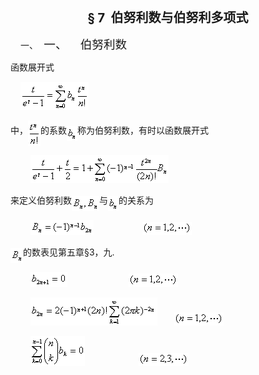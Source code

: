 <div class=Section1>
<p class=MsoNormal align=center style='text-align:center'><b><span lang=EN-US
style='font-size:15.0pt'>§ 7&nbsp; </span></b><b><span lang=ZH-CN
style='font-size:15.0pt;font-family:宋体_GB2312'>伯努利数与伯努利多项式</span></b></p>
<p class=MsoNormal style='margin-left:36.0pt;text-indent:-24.0pt'><span
lang=EN-US>一、<span style='font:7.0pt "Times New Roman"'>&nbsp;&nbsp;&nbsp; </span></span><span
lang=ZH-CN style='font-size:14.0pt;font-family:宋体_GB2312'>一、</span><span
lang=EN-US style='font-size:7.0pt'>&nbsp;&nbsp;&nbsp;&nbsp;&nbsp;&nbsp;&nbsp; </span><span
lang=ZH-CN style='font-size:14.0pt;font-family:宋体_GB2312'>伯努利数</span></p>
<p class=MsoNormal><span lang=ZH-CN style='font-family:宋体_GB2312'>函数展开式</span></p>
<p class=MsoNormal><span lang=EN-US>&nbsp;&nbsp;&nbsp; </span><sub><span
lang=EN-US style='font-size:10.5pt'><img width=109 height=45
src="res/17e9d95da129bdd93c34fb6cc6aaaa52_5752_files/image002.gif"
u1:shapes="_x0000_i1025"></span></sub></p>
<p class=MsoNormal><span lang=ZH-CN style='font-family:宋体_GB2312'>中，</span><sub><span
lang=EN-US style='font-size:10.5pt'><img width=20 height=41
src="res/17e9d95da129bdd93c34fb6cc6aaaa52_5752_files/image004.gif"
u1:shapes="_x0000_i1026" align=absmiddle></span></sub><span lang=ZH-CN
style='font-family:宋体_GB2312'>的系数</span><sub><span lang=EN-US style='font-size:
10.5pt'><img width=17 height=24
src="res/17e9d95da129bdd93c34fb6cc6aaaa52_5752_files/image006.gif"
u1:shapes="_x0000_i1027" align=absmiddle></span></sub><span lang=ZH-CN
style='font-family:宋体_GB2312'>称为伯努利数，有时以函数展开式</span></p>
<p class=MsoNormal><span lang=EN-US>&nbsp;&nbsp;&nbsp;&nbsp;&nbsp;&nbsp;&nbsp; </span><sub><span
lang=EN-US style='font-size:10.5pt'><img width=221 height=45
src="res/17e9d95da129bdd93c34fb6cc6aaaa52_5752_files/image008.gif"
u1:shapes="_x0000_i1028"></span></sub></p>
<p class=MsoNormal><span lang=ZH-CN style='font-family:宋体_GB2312'>来定义伯努利数</span><sub><span
lang=EN-US style='font-size:10.5pt'><img width=44 height=24
src="res/17e9d95da129bdd93c34fb6cc6aaaa52_5752_files/image010.gif"
u1:shapes="_x0000_i1029" align=absmiddle></span></sub><span lang=ZH-CN
style='font-family:宋体_GB2312'>与</span><sub><span lang=EN-US style='font-size:
10.5pt'><img width=17 height=24
src="res/17e9d95da129bdd93c34fb6cc6aaaa52_5752_files/image012.gif"
u1:shapes="_x0000_i1030" align=absmiddle></span></sub><span lang=ZH-CN
style='font-family:宋体_GB2312'>的关系为</span></p>
<p class=MsoNormal><span lang=EN-US>&nbsp;&nbsp;&nbsp;&nbsp;&nbsp;&nbsp;&nbsp; </span><sub><span
lang=EN-US style='font-size:10.5pt'><img width=101 height=24
src="res/17e9d95da129bdd93c34fb6cc6aaaa52_5752_files/image014.gif"
u1:shapes="_x0000_i1031"></span></sub><span lang=EN-US>&nbsp;&nbsp;&nbsp;&nbsp;&nbsp;&nbsp;&nbsp;&nbsp;&nbsp;&nbsp;&nbsp;&nbsp;&nbsp;&nbsp;&nbsp;&nbsp;&nbsp;&nbsp;&nbsp;&nbsp;</span><sub><span
lang=EN-US style='font-size:10.5pt'><img width=79 height=21
src="res/17e9d95da129bdd93c34fb6cc6aaaa52_5752_files/image016.gif"
u1:shapes="_x0000_i1032"></span></sub></p>
<p class=MsoNormal><sub><span lang=EN-US style='font-size:10.5pt'><img
width=20 height=24
src="res/17e9d95da129bdd93c34fb6cc6aaaa52_5752_files/image018.gif"
u1:shapes="_x0000_i1045" align=absmiddle></span></sub><span lang=ZH-CN
style='font-family:宋体_GB2312'>的数表见第五章</span><span lang=EN-US>§3</span><span
lang=ZH-CN style='font-family:宋体_GB2312'>，九</span><span lang=EN-US>.</span></p>
<p class=MsoNormal><span lang=EN-US>&nbsp;&nbsp;&nbsp;&nbsp;&nbsp;&nbsp;&nbsp; </span><sub><span
lang=EN-US style='font-size:10.5pt'><img width=59 height=24
src="res/17e9d95da129bdd93c34fb6cc6aaaa52_5752_files/image020.gif"
u1:shapes="_x0000_i1046"></span></sub><span lang=EN-US>&nbsp;&nbsp;&nbsp;&nbsp;&nbsp;&nbsp;&nbsp;&nbsp;&nbsp;&nbsp;&nbsp;&nbsp;&nbsp;&nbsp;&nbsp;&nbsp;&nbsp;&nbsp;&nbsp;&nbsp;&nbsp;&nbsp;&nbsp;&nbsp;&nbsp;</span><sub><span
lang=EN-US style='font-size:10.5pt'><img width=79 height=21
src="res/17e9d95da129bdd93c34fb6cc6aaaa52_5752_files/image021.gif"
u1:shapes="_x0000_i1047"></span></sub></p>
<p class=MsoNormal><span lang=EN-US>&nbsp;&nbsp;&nbsp;&nbsp;&nbsp;&nbsp;&nbsp; </span><sub><span
lang=EN-US style='font-size:10.5pt'><img width=203 height=45
src="res/17e9d95da129bdd93c34fb6cc6aaaa52_5752_files/image023.gif"
u1:shapes="_x0000_i1048"></span></sub><span lang=EN-US>&nbsp;&nbsp;&nbsp;&nbsp;&nbsp;&nbsp;&nbsp;</span><sub><span
lang=EN-US style='font-size:10.5pt'><img width=79 height=21
src="res/17e9d95da129bdd93c34fb6cc6aaaa52_5752_files/image024.gif"
u1:shapes="_x0000_i1049"></span></sub></p>
<p class=MsoNormal><span lang=EN-US>&nbsp;&nbsp;&nbsp;&nbsp;&nbsp;&nbsp;&nbsp; </span><sub><span
lang=EN-US style='font-size:10.5pt'><img width=87 height=48
src="res/17e9d95da129bdd93c34fb6cc6aaaa52_5752_files/image026.gif"
u1:shapes="_x0000_i1050"></span></sub><span lang=EN-US>&nbsp;&nbsp;&nbsp;&nbsp;&nbsp;&nbsp;&nbsp;&nbsp;&nbsp;&nbsp;&nbsp;&nbsp;&nbsp;&nbsp;&nbsp;&nbsp;&nbsp;&nbsp;&nbsp;&nbsp;&nbsp;&nbsp;</span><sub><span
lang=EN-US style='font-size:10.5pt'><img width=80 height=21
src="res/17e9d95da129bdd93c34fb6cc6aaaa52_5752_files/image028.gif"
u1:shapes="_x0000_i1051"></span></sub></p>
</div>